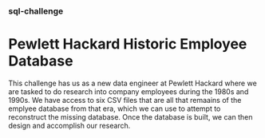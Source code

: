 ### sql-challenge
# Pewlett Hackard Historic Employee Database
This challenge has us as a new data engineer at Pewlett Hackard where we are tasked to do research into company employees during the 1980s and 1990s. We have access to six CSV files that are all that remaains of the emplyee database from that era, which we can use to attempt to reconstruct the missing database. Once the database is built, we can then design and accomplish our research.
